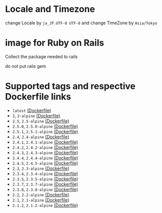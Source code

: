 # Locale and Timezone

change Locale by `ja_JP.UTF-8 UTF-8`
and
change TimeZone by `Asia/Tokyo`

# image for Ruby on Rails

Collect the package needed to rails

do not put rails gem

# Supported tags and respective Dockerfile links

* `latest` [(Dockerfile)](https://github.com/gendosu/docker-ruby-for-rails)
* `2`, `2-alpine` [(Dockerfile)](https://github.com/gendosu/docker-ruby-for-rails/blob/2)
* `2.5`, `2.5-alpine` [(Dockerfile)](https://github.com/gendosu/docker-ruby-for-rails/blob/2.5)
* `2.5.0`, `2.5.0-alpine` [(Dockerfile)](https://github.com/gendosu/docker-ruby-for-rails/blob/2.5.0)
* `2.5.1`, `2.5.1-alpine` [(Dockerfile)](https://github.com/gendosu/docker-ruby-for-rails/blob/2.5.1)
* `2.4`, `2.4-alpine` [(Dockerfile)](https://github.com/gendosu/docker-ruby-for-rails/blob/2.4)
* `2.4.1`, `2.4.1-alpine` [(Dockerfile)](https://github.com/gendosu/docker-ruby-for-rails/blob/2.4.1)
* `2.4.2`, `2.4.2-alpine` [(Dockerfile)](https://github.com/gendosu/docker-ruby-for-rails/blob/2.4.2)
* `2.4.3`, `2.4.3-alpine` [(Dockerfile)](https://github.com/gendosu/docker-ruby-for-rails/blob/2.4.3)
* `2.4.4`, `2.4.4-alpine` [(Dockerfile)](https://github.com/gendosu/docker-ruby-for-rails/blob/2.4.4)
* `2.4.5`, `2.4.5-alpine` [(Dockerfile)](https://github.com/gendosu/docker-ruby-for-rails/blob/2.4.5)
* `2.3`, `2.3-alpine` [(Dockerfile)](https://github.com/gendosu/docker-ruby-for-rails/blob/2.3)
* `2.3.4`, `2.3.4-alpine` [(Dockerfile)](https://github.com/gendosu/docker-ruby-for-rails/blob/2.3.4)
* `2.3.5`, `2.3.5-alpine` [(Dockerfile)](https://github.com/gendosu/docker-ruby-for-rails/blob/2.3.5)
* `2.3.7`, `2.3.7-alpine` [(Dockerfile)](https://github.com/gendosu/docker-ruby-for-rails/blob/2.3.7)
* `2.3.8`, `2.3.8-alpine` [(Dockerfile)](https://github.com/gendosu/docker-ruby-for-rails/blob/2.3.8)
* `2.2`, `2.2-alpine` [(Dockerfile)](https://github.com/gendosu/docker-ruby-for-rails/blob/2.2)
* `2.1`, `2.1-alpine` [(Dockerfile)](https://github.com/gendosu/docker-ruby-for-rails/blob/2.1)
* `2.1.2`, `2.1.2-alpine` [(Dockerfile)](https://github.com/gendosu/docker-ruby-for-rails/blob/2.1.2)

